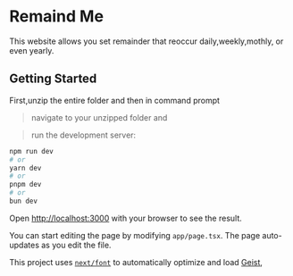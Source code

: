# Remaind Me 
This website allows you set remainder that reoccur daily,weekly,mothly, or even yearly.



## Getting Started

First,unzip the entire folder and then in command prompt 
>navigate to your unzipped folder and
 
>run the development server:

```bash
npm run dev
# or
yarn dev
# or
pnpm dev
# or
bun dev
```

Open [http://localhost:3000](http://localhost:3000) with your browser to see the result.

You can start editing the page by modifying `app/page.tsx`. The page auto-updates as you edit the file.

This project uses [`next/font`](https://nextjs.org/docs/app/building-your-application/optimizing/fonts) to automatically optimize and load [Geist](https://vercel.com/font),
